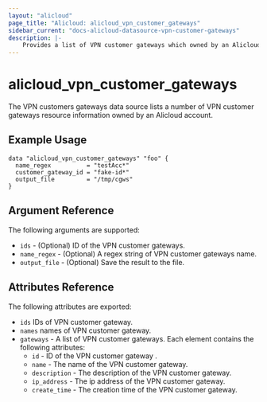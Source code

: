 ```yaml
---
layout: "alicloud"
page_title: "Alicloud: alicloud_vpn_customer_gateways"
sidebar_current: "docs-alicloud-datasource-vpn-customer-gateways"
description: |-
    Provides a list of VPN customer gateways which owned by an Alicloud account.
---
```


# alicloud\_vpn_customer_gateways

The VPN customers gateways data source lists a number of VPN customer gateways resource information owned by an Alicloud account.

## Example Usage

```
data "alicloud_vpn_customer_gateways" "foo" {
  name_regex          = "testAcc*"
  customer_gateway_id = "fake-id*"
  output_file         = "/tmp/cgws"
}

```

## Argument Reference

The following arguments are supported:

* `ids` - (Optional) ID of the VPN customer gateways.
* `name_regex` - (Optional) A regex string of VPN customer gateways name.
* `output_file` - (Optional) Save the result to the file.

## Attributes Reference

The following attributes are exported:

* `ids` IDs of VPN customer gateway.
* `names` names of VPN customer gateway.
* `gateways` - A list of VPN customer gateways. Each element contains the following attributes:
  * `id` - ID of the VPN customer gateway .
  * `name` - The name of the VPN customer gateway.
  * `description` - The description of the VPN customer gateway.
  * `ip_address` - The ip address of the VPN customer gateway.
  * `create_time` - The creation time of the VPN customer gateway.

